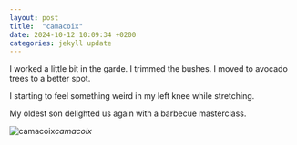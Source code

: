 ```yaml
---
layout: post
title:  "camacoix"
date: 2024-10-12 10:09:34 +0200
categories: jekyll update
---
```

I worked a little bit in the garde. I trimmed the bushes. I moved to avocado trees to a better spot.   

I starting to feel something weird in my left knee while stretching.  

My oldest son delighted us again with a barbecue masterclass.   




![camacoix](https://lh3.googleusercontent.com/pw/AP1GczPlcyP9PChX4n7Efwp0hua8B5W2zUQ5eHbvtEhmOlCfLcxSE9wB2Ij8cqcv7dj67ucCiq6617IxI-UbxujCuTszInnbriDDPLiTa3rFN4EsvTeWBIs=w0)*camacoix*&nbsp;



[jekyll-docs]: https://jekyllrb.com/docs/home
[jekyll-gh]:   https://github.com/jekyll/jekyll
[jekyll-talk]: https://talk.jekyllrb.com/
